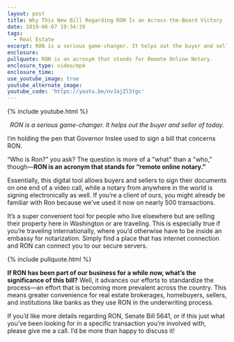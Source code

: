 ```yaml
---
layout: post
title: Why This New Bill Regarding RON Is an Across-the-Board Victory
date: 2019-06-07 19:34:19
tags:
  - Real Estate
excerpt: RON is a serious game-changer. It helps out the buyer and seller of today.
enclosure:
pullquote: RON is an acronym that stands for Remote Online Notary.
enclosure_type: video/mp4
enclosure_time:
use_youtube_image: true
youtube_alternate_image:
youtube_code: 'https://youtu.be/nvJajZlStgc'
---
```


{% include youtube.html %}

<p style="text-align: center;"><em>RON is a serious game-changer. It helps out the buyer and seller of today.</em></p>

I’m holding the pen that Governor Inslee used to sign a bill that concerns RON.&nbsp;

“Who is Ron?” you ask? The question is more of a "what" than a "who," though—<strong>RON is an acronym that stands for “remote online notary.”</strong>&nbsp;

Essentially, this digital tool allows buyers and sellers to sign their documents on one end of a video call, while a notary from anywhere in the world is signing electronically as well. If you’re a client of ours, you might already be familiar with Ron because we’ve used it now on nearly 500 transactions. &nbsp;

It’s a super convenient tool for people who live elsewhere but are selling their property here in Washington or are traveling. This is especially true if you’re traveling internationally, where you’d otherwise have to be inside an embassy for notarization. Simply find a place that has internet connection and RON can connect you to our secure servers.&nbsp;

{% include pullquote.html %}

<strong>If RON has been part of our business for a while now, what’s the significance of this bill?</strong> Well, it advances our efforts to standardize the process—an effort that is becoming more prevalent across the country. This means greater convenience for real estate brokerages, homebuyers, sellers, and institutions like banks as they use RON in the underwriting process.&nbsp;

If you’d like more details regarding RON, Senate Bill 5641, or if this just what you’ve been looking for in a specific transaction you’re involved with, please give me a call. I’d be more than happy to discuss it\!